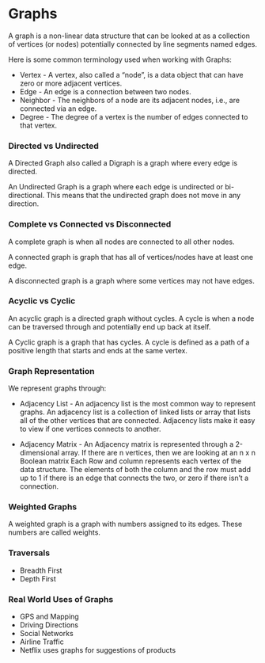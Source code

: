 # Graphs

A graph is a non-linear data structure that can be looked at as a collection of vertices (or nodes) potentially connected by line segments named edges.

Here is some common terminology used when working with Graphs:

- Vertex - A vertex, also called a “node”, is a data object that can have zero or more adjacent vertices.
- Edge - An edge is a connection between two nodes.
- Neighbor - The neighbors of a node are its adjacent nodes, i.e., are connected via an edge.
- Degree - The degree of a vertex is the number of edges connected to that vertex.

### Directed vs Undirected
A Directed Graph also called a Digraph is a graph where every edge is directed.

An Undirected Graph is a graph where each edge is undirected or bi-directional. This means that the undirected graph does not move in any direction.

### Complete vs Connected vs Disconnected
A complete graph is when all nodes are connected to all other nodes.

A connected graph is graph that has all of vertices/nodes have at least one edge.

A disconnected graph is a graph where some vertices may not have edges.

### Acyclic vs Cyclic
An acyclic graph is a directed graph without cycles.
A cycle is when a node can be traversed through and potentially end up back at itself.

A Cyclic graph is a graph that has cycles.
A cycle is defined as a path of a positive length that starts and ends at the same vertex.

### Graph Representation
We represent graphs through:
- Adjacency List - An adjacency list is the most common way to represent graphs. An adjacency list is a collection of linked lists or array that lists all of the other vertices that are connected.
Adjacency lists make it easy to view if one vertices connects to another.

- Adjacency Matrix - An Adjacency matrix is represented through a 2-dimensional array. If there are n vertices, then we are looking at an n x n Boolean matrix
Each Row and column represents each vertex of the data structure. The elements of both the column and the row must add up to 1 if there is an edge that connects the two, or zero if there isn’t a connection.

### Weighted Graphs
A weighted graph is a graph with numbers assigned to its edges. These numbers are called weights. 

### Traversals
- Breadth First
- Depth First

### Real World Uses of Graphs
- GPS and Mapping
- Driving Directions
- Social Networks
- Airline Traffic
- Netflix uses graphs for suggestions of products